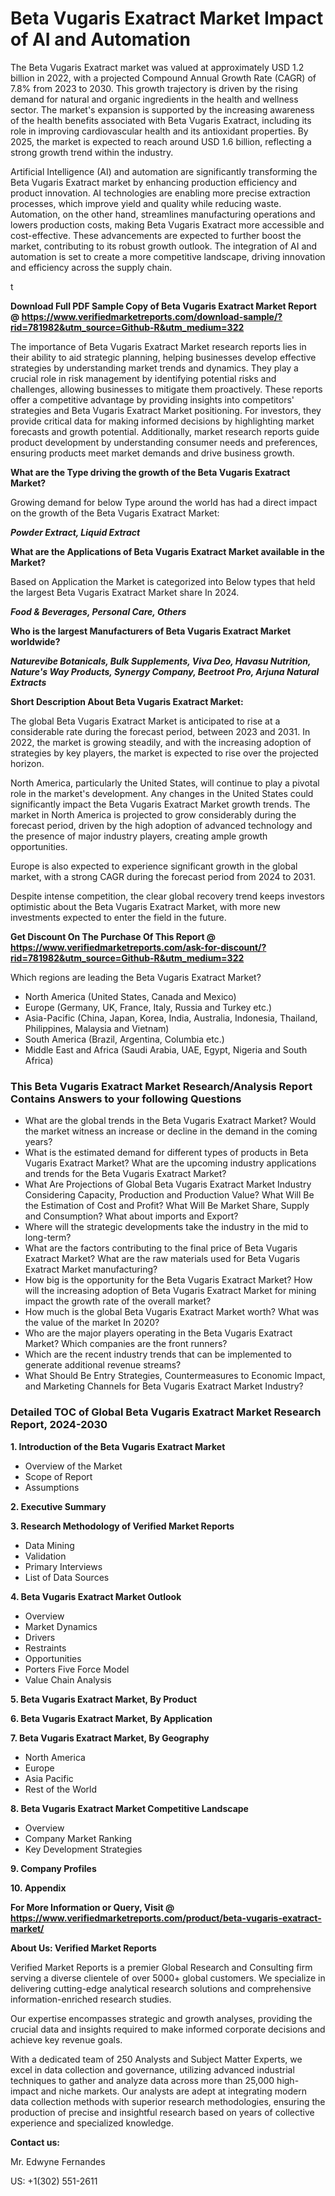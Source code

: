 <meta name="title" content="Global Beta Vugaris Exatract Market Impact of AI and Automation"><meta name="description" content="The Beta Vugaris Exatract market was valued at approximately USD 1.2 billion in 2022, with a projected Compound Annual Growth Rate (CAGR) of 7.8% from 2023 to 2030. Th"><meta name="title" content="Beta Vugaris Exatract Market Size, Share, Scope, Trends, Growth, Opportunities, Analysis, Forecast"><h1>Beta Vugaris Exatract Market Impact of AI and Automation</h1><p>The Beta Vugaris Exatract market was valued at approximately USD 1.2 billion in 2022, with a projected Compound Annual Growth Rate (CAGR) of 7.8% from 2023 to 2030. This growth trajectory is driven by the rising demand for natural and organic ingredients in the health and wellness sector. The market's expansion is supported by the increasing awareness of the health benefits associated with Beta Vugaris Exatract, including its role in improving cardiovascular health and its antioxidant properties. By 2025, the market is expected to reach around USD 1.6 billion, reflecting a strong growth trend within the industry.</p><p>Artificial Intelligence (AI) and automation are significantly transforming the Beta Vugaris Exatract market by enhancing production efficiency and product innovation. AI technologies are enabling more precise extraction processes, which improve yield and quality while reducing waste. Automation, on the other hand, streamlines manufacturing operations and lowers production costs, making Beta Vugaris Exatract more accessible and cost-effective. These advancements are expected to further boost the market, contributing to its robust growth outlook. The integration of AI and automation is set to create a more competitive landscape, driving innovation and efficiency across the supply chain.</p>t</p><p id="" class=""><strong>Download Full PDF Sample Copy of Beta Vugaris Exatract Market Report @ <a href="https://www.verifiedmarketreports.com/download-sample/?rid=781982&utm_source=Github-R&utm_medium=322" target="_blank">https://www.verifiedmarketreports.com/download-sample/?rid=781982&utm_source=Github-R&utm_medium=322</a></strong></p><p>The importance of&nbsp;Beta Vugaris Exatract Market research reports lies in their ability to aid strategic planning, helping businesses develop effective strategies by understanding market trends and dynamics. They play a crucial role in risk management by identifying potential risks and challenges, allowing businesses to mitigate them proactively. These reports offer a competitive advantage by providing insights into competitors' strategies and Beta Vugaris Exatract Market positioning. For investors, they provide critical data for making informed decisions by highlighting market forecasts and growth potential. Additionally, market research reports guide product development by understanding consumer needs and preferences, ensuring products meet market demands and drive business growth.</p><p><strong>What are the&nbsp;Type driving the growth of the Beta Vugaris Exatract Market?</strong></p><p id="" class="">Growing demand for below Type around the world has had a direct impact on the growth of the Beta Vugaris Exatract Market:</p><em><strong>Powder Extract, Liquid Extract</strong></em></p><strong>What are the&nbsp;Applications&nbsp;of Beta Vugaris Exatract Market available in the Market?</strong></p><p id="" class="">Based on Application the Market is categorized into Below types that held the largest Beta Vugaris Exatract Market share In 2024.</p><em><strong>Food & Beverages, Personal Care, Others</strong></em></p><strong>Who is the largest Manufacturers of Beta Vugaris Exatract Market worldwide?</strong></p><p><em><strong>Naturevibe Botanicals, Bulk Supplements, Viva Deo, Havasu Nutrition, Nature's Way Products, Synergy Company, Beetroot Pro, Arjuna Natural Extracts</strong></em></p><p id="" class=""><strong>Short Description About Beta Vugaris Exatract Market:</strong></p><p>The global Beta Vugaris Exatract Market is anticipated to rise at a considerable rate during the forecast period, between 2023 and 2031. In 2022, the market is growing steadily, and with the increasing adoption of strategies by key players, the market is expected to rise over the projected horizon.</p><p>North America, particularly the United States, will continue to play a pivotal role in the market's development. Any changes in the United States could significantly impact the Beta Vugaris Exatract Market growth trends. The market in North America is projected to grow considerably during the forecast period, driven by the high adoption of advanced technology and the presence of major industry players, creating ample growth opportunities.</p><p>Europe is also expected to experience significant growth in the global market, with a strong CAGR during the forecast period from 2024 to 2031.</p><p>Despite intense competition, the clear global recovery trend keeps investors optimistic about the Beta Vugaris Exatract Market, with more new investments expected to enter the field in the future.</p><p id="" class=""><strong>Get Discount On The Purchase Of This Report @ <a href="https://www.verifiedmarketreports.com/ask-for-discount/?rid=781982&utm_source=Github-R&utm_medium=322" target="_blank">https://www.verifiedmarketreports.com/ask-for-discount/?rid=781982&utm_source=Github-R&utm_medium=322</a></strong></p>Which regions are leading the Beta Vugaris Exatract Market?</p><ul><li>North America (United States, Canada and Mexico)</li><li>Europe (Germany, UK, France, Italy, Russia and Turkey etc.)</li><li>Asia-Pacific (China, Japan, Korea, India, Australia, Indonesia, Thailand, Philippines, Malaysia and Vietnam)</li><li>South America (Brazil, Argentina, Columbia etc.)</li><li>Middle East and Africa (Saudi Arabia, UAE, Egypt, Nigeria and South Africa)</li></ul><h3 id="" class="">This Beta Vugaris Exatract Market Research/Analysis Report Contains Answers to your following Questions</h3><ul><li>What are the global trends in the Beta Vugaris Exatract Market? Would the market witness an increase or decline in the demand in the coming years?</li><li>What is the estimated demand for different types of products in Beta Vugaris Exatract Market? What are the upcoming industry applications and trends for the Beta Vugaris Exatract Market?</li><li>What Are Projections of Global Beta Vugaris Exatract Market Industry Considering Capacity, Production and Production Value? What Will Be the Estimation of Cost and Profit? What Will Be Market Share, Supply and Consumption? What about imports and Export?</li><li>Where will the strategic developments take the industry in the mid to long-term?</li><li>What are the factors contributing to the final price of Beta Vugaris Exatract Market? What are the raw materials used for Beta Vugaris Exatract Market manufacturing?</li><li>How big is the opportunity for the Beta Vugaris Exatract Market? How will the increasing adoption of Beta Vugaris Exatract Market for mining impact the growth rate of the overall market?</li><li>How much is the global Beta Vugaris Exatract Market worth? What was the value of the market In 2020?</li><li>Who are the major players operating in the Beta Vugaris Exatract Market? Which companies are the front runners?</li><li>Which are the recent industry trends that can be implemented to generate additional revenue streams?</li><li>What Should Be Entry Strategies, Countermeasures to Economic Impact, and Marketing Channels for Beta Vugaris Exatract Market Industry?</li></ul><h3 id="" class="">Detailed TOC of Global Beta Vugaris Exatract Market Research Report, 2024-2030</h3><p id="" class=""><strong>1. Introduction of the Beta Vugaris Exatract Market</strong></p><ul><li>Overview of the Market</li><li>Scope of Report</li><li>Assumptions</li></ul><p id="" class=""><strong>2. Executive Summary</strong></p><p id="" class=""><strong>3. Research Methodology of Verified Market Reports</strong></p><ul><li>Data Mining</li><li>Validation</li><li>Primary Interviews</li><li>List of Data Sources</li></ul><p id="" class=""><strong>4. Beta Vugaris Exatract Market Outlook</strong></p><ul><li>Overview</li><li>Market Dynamics</li><li>Drivers</li><li>Restraints</li><li>Opportunities</li><li>Porters Five Force Model</li><li>Value Chain Analysis</li></ul><p id="" class=""><strong>5. Beta Vugaris Exatract Market, By Product</strong></p><p id="" class=""><strong>6. Beta Vugaris Exatract Market, By Application</strong></p><p id="" class=""><strong>7. Beta Vugaris Exatract Market, By Geography</strong></p><ul><li>North America</li><li>Europe</li><li>Asia Pacific</li><li>Rest of the World</li></ul><p id="" class=""><strong>8. Beta Vugaris Exatract Market Competitive Landscape</strong></p><ul><li>Overview</li><li>Company Market Ranking</li><li>Key Development Strategies</li></ul><p id="" class=""><strong>9. Company Profiles</strong></p><p id="" class=""><strong>10. Appendix</strong></p><p id="" class=""><strong>For More Information or Query, Visit @ <a href="https://www.verifiedmarketreports.com/product/beta-vugaris-exatract-market/" target="_blank">https://www.verifiedmarketreports.com/product/beta-vugaris-exatract-market/</a></strong></p><p id="" class=""><strong>About Us: Verified Market Reports</strong></p><p id="" class="">Verified Market Reports is a premier Global Research and Consulting firm serving a diverse clientele of over 5000+ global customers. We specialize in delivering cutting-edge analytical research solutions and comprehensive information-enriched research studies.</p><p id="" class="">Our expertise encompasses strategic and growth analyses, providing the crucial data and insights required to make informed corporate decisions and achieve key revenue goals.</p><p id="" class="">With a dedicated team of 250 Analysts and Subject Matter Experts, we excel in data collection and governance, utilizing advanced industrial techniques to gather and analyze data across more than 25,000 high-impact and niche markets. Our analysts are adept at integrating modern data collection methods with superior research methodologies, ensuring the production of precise and insightful research based on years of collective experience and specialized knowledge.</p><p id="" class=""><strong>Contact us:</strong></p><p id="" class="">Mr. Edwyne Fernandes</p><p id="" class="">US: +1(302) 551-2611</p>